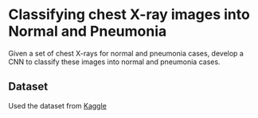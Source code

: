Classifying chest X-ray images into Normal and Pneumonia
========================================================

Given a set of chest X-rays for normal and pneumonia cases, develop a CNN to classify these images into normal and pneumonia cases.

Dataset
-------

Used the dataset from [Kaggle](https://www.kaggle.com/paultimothymooney/chest-xray-pneumonia/kernels?sortBy=hotness&group=everyone&pageSize=20&datasetId=17810&kernelType=Notebook)

